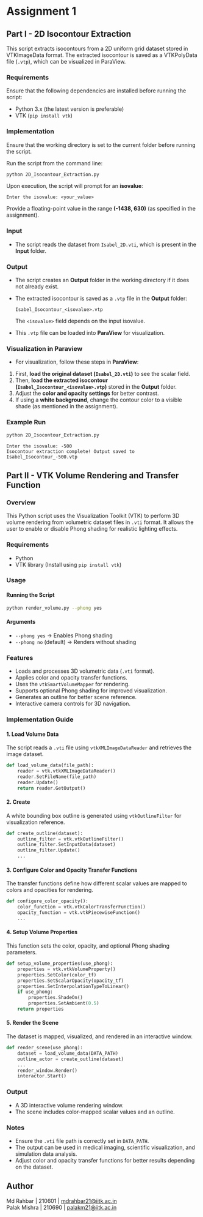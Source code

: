# Assignment 1

## Part I - 2D Isocontour Extraction

This script extracts isocontours from a 2D uniform grid dataset stored in VTKImageData format. The extracted isocontour is saved as a VTKPolyData file (`.vtp`), which can be visualized in ParaView.

### Requirements

Ensure that the following dependencies are installed before running the script:

- Python 3.x (the latest version is preferable)
- VTK (`pip install vtk`)

### Implementation

Ensure that the working directory is set to the current folder before running the script.


Run the script from the command line:

```bash
python 2D_Isocontour_Extraction.py
```

Upon execution, the script will prompt for an **isovalue**:

```plaintext
Enter the isovalue: <your_value>
```

Provide a floating-point value in the range **(-1438, 630)** (as specified in the assignment).

### Input

- The script reads the dataset from `Isabel_2D.vti`, which is present in the **Input** folder.

### Output

- The script creates an **Output** folder in the working directory if it does not already exist.
- The extracted isocontour is saved as a `.vtp` file in the **Output** folder:
  
  ```plaintext
  Isabel_Isocontour_<isovalue>.vtp
  ```
  
  The `<isovalue>` field depends on the input isovalue.
- This `.vtp` file can be loaded into **ParaView** for visualization.

### Visualization in Paraview

- For visualization, follow these steps in **ParaView**:

1. First, **load the original dataset (`Isabel_2D.vti`)** to see the scalar field.
2. Then, **load the extracted isocontour (`Isabel_Isocontour_<isovalue>.vtp`)** stored in the **Output** folder.
3. Adjust the **color and opacity settings** for better contrast.
4. If using a **white background**, change the contour color to a visible shade (as mentioned in the assignment).

### Example Run

```bash
python 2D_Isocontour_Extraction.py
```

```plaintext
Enter the isovalue: -500
Isocontour extraction complete! Output saved to Isabel_Isocontour_-500.vtp
```

## Part II - VTK Volume Rendering and Transfer Function

### Overview

This Python script uses the Visualization Toolkit (VTK) to perform 3D volume rendering from volumetric dataset files in `.vti` format. It allows the user to enable or disable Phong shading for realistic lighting effects.

### Requirements

- Python
- VTK library (Install using `pip install vtk`)

### Usage

#### Running the Script

```sh
python render_volume.py --phong yes
```

#### Arguments

- `--phong yes` → Enables Phong shading
- `--phong no` (default) → Renders without shading

### Features

- Loads and processes 3D volumetric data (`.vti` format).
- Applies color and opacity transfer functions.
- Uses the `vtkSmartVolumeMapper` for rendering.
- Supports optional Phong shading for improved visualization.
- Generates an outline for better scene reference.
- Interactive camera controls for 3D navigation.

### Implementation Guide

#### 1. Load Volume Data

The script reads a `.vti` file using `vtkXMLImageDataReader` and retrieves the image dataset.

```python
def load_volume_data(file_path):
    reader = vtk.vtkXMLImageDataReader()
    reader.SetFileName(file_path)
    reader.Update()
    return reader.GetOutput()
```

#### 2. Create 

A white bounding box outline is generated using `vtkOutlineFilter` for visualization reference.

```python
def create_outline(dataset):
    outline_filter = vtk.vtkOutlineFilter()
    outline_filter.SetInputData(dataset)
    outline_filter.Update()
    ...
```

#### 3. Configure Color and Opacity Transfer Functions

The transfer functions define how different scalar values are mapped to colors and opacities for rendering.

```python
def configure_color_opacity():
    color_function = vtk.vtkColorTransferFunction()
    opacity_function = vtk.vtkPiecewiseFunction()
    ...
```

#### 4. Setup Volume Properties

This function sets the color, opacity, and optional Phong shading parameters.

```python
def setup_volume_properties(use_phong):
    properties = vtk.vtkVolumeProperty()
    properties.SetColor(color_tf)
    properties.SetScalarOpacity(opacity_tf)
    properties.SetInterpolationTypeToLinear()
    if use_phong:
        properties.ShadeOn()
        properties.SetAmbient(0.5)
    return properties
```

#### 5. Render the Scene

The dataset is mapped, visualized, and rendered in an interactive window.

```python
def render_scene(use_phong):
    dataset = load_volume_data(DATA_PATH)
    outline_actor = create_outline(dataset)
    ...
    render_window.Render()
    interactor.Start()
```

### Output

- A 3D interactive volume rendering window.
- The scene includes color-mapped scalar values and an outline.

### Notes

- Ensure the `.vti` file path is correctly set in `DATA_PATH`.
- The output can be used in medical imaging, scientific visualization, and simulation data analysis.
- Adjust color and opacity transfer functions for better results depending on the dataset.


## Author

Md Rahbar | 210601 | mdrahbar21@iitk.ac.in <br/>
Palak Mishra | 210690 | palakm21@iitk.ac.in
